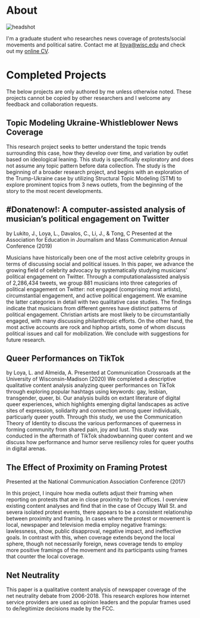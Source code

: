 # About
![headshot](https://user-images.githubusercontent.com/20567219/83838299-69f6cb00-a6be-11ea-8837-0fca03f6d9f4.png)

I'm a graduate student who researches news coverage of protests/social movements and political satire. Contact me at lloya@wisc.edu and check out my [online CV](https://luisloya.github.io/LuisLoya.pdf).


# Completed Projects
The below projects are only authored by me unless otherwise noted. These projects cannot be copied by other researchers and I welcome any feedback and collaboration requests.

## Topic Modeling Ukraine-Whistleblower News Coverage
This research project seeks to better understand the topic trends surrounding this case, how they develop over time, and variation by outlet based on ideological leaning. This study is specifically exploratory and does not assume any topic pattern before data collection. The study is the beginning of a broader research project, and begins with an exploration of the Trump-Ukraine case by utilizing Structural Topic Modeling (STM) to explore prominent topics from 3 news outlets, from the beginning of the story to the most recent developments.

## #Donatenow!: A computer-assisted analysis of musician’s political engagement on Twitter
by Lukito, J., Loya, L., Davalos, C., Li, J., & Tong, C
Presented at the Association for Education in Journalism and Mass Communication Annual Conference (2019)

Musicians have historically been one of the most active celebrity groups in terms of discussing
social and political issues. In this paper, we advance the growing field of celebrity advocacy by
systematically studying musicians’ political engagement on Twitter. Through a computationalassisted
analysis of 2,286,434 tweets, we group 881 musicians into three categories of political
engagement on Twitter: not engaged (comprising most artists), circumstantial engagement, and
active political engagement. We examine the latter categories in detail with two qualitative case
studies. The findings indicate that musicians from different genres have distinct patterns of
political engagement. Christian artists are most likely to be circumstantially engaged, with many
discussing philanthropic efforts. On the other hand, the most active accounts are rock and hiphop
artists, some of whom discuss political issues and call for mobilization. We conclude with
suggestions for future research.

## Queer Performances on TikTok
by Loya, L.  and Almeida, A.
Presented at Communication Crossroads at the University of Wisconsin-Madison (2020)
We completed a descriptive qualitative content analysis analyzing queer performances on TikTok through exploring popular hashtags using keywords: gay, lesbian, transgender, queer, bi. Our analysis builds on extant literature of digital queer experiences, which highlights emerging digital landscapes as active sites of expression, solidarity and connection among queer individuals, particuarly queer youth. Through this study, we use the Communication Theory of Identity  to discuss the various performances of queerness in forming community from shared pain, joy and lust. This study was conducted in the aftermath of TikTok shadowbanning queer content and we discuss how performance and humor serve resiliency roles for queer youths in digital arenas. 


## The Effect of Proximity on Framing Protest
Presented at the National Communication Association Conference (2017)

In this project, I inquire how media outlets adjust their framing when reporting on protests that are in close proximity to their offices. I overview existing content analyses and find that in the case of Occupy Wall St. and severa  isolated protest events, there appears to be a consistent relationship between proximity and framing. In cases where the protest or movement is local, newspaper and television media employ negative framings: lawlessness, show, public disapproval, negative impact, and ineffective goals. In contrast with this, when coverage extends beyond the local sphere, though not necessarily foreign, news coverage tends to employ more positive framings of the movement and its participants using frames that counter the local coverage.

## Net Neutrality
This paper is a qualitative content analysis of newspaper coverage of the net neutrality debate from 2006-2018. This research explores how internet service providers are used as opinion leaders and the popular frames used to de/legitimize decisions made by the FCC.
